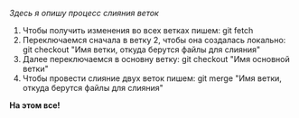 _Здесь я опишу процесс слияния веток_

1. Чтобы получить изменения во всех ветках пишем: git fetch
2. Переключаемся сначала в ветку 2, чтобы она создалась локально: git checkout "Имя ветки, откуда берутся файлы для слияния"
3. Далее переключаемся в основну ветку: git checkout "Имя основной ветки"
4. Чтобы провести слияние двух веток пишем: git merge "Имя ветки, откуда берутся файлы для слияния"

**На этом все!**